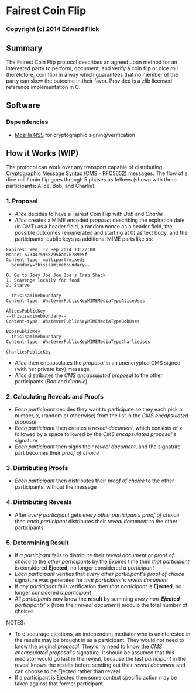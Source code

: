 # Fairest Coin Flip #
### Copyright (c) 2014 Edward Flick

## Summary ##

The Fairest Coin Flip protocol describes an agreed upon method for an interested party to perform, document, and verify a coin flip or dice roll (heretofore, coin flip) in a way which guarantees that no member of the party can skew the outcome in their favor. Provided is a zlib licensed reference implementation in C.

## Software ##

### Dependencies ###

 * [Mozilla NSS](https://developer.mozilla.org/en-US/docs/Mozilla/Projects/NSS) for cryptographic signing/verification

## How it Works (WIP) ##

The protocol can work over any transport capable of distributing [Cryptographic Message Syntax (CMS - RFC5652)](http://tools.ietf.org/html/rfc5652) messages. The flow of a dice roll / coin flip goes through 5 phases as follows (shown with three participants: Alice, Bob, and Charlie):

### 1. Proposal 
 * _Alice_ decides to have a Fairest Coin Flip with _Bob_ and _Charlie_
 * _Alice_ creates a MIME encoded *proposal* describing the expiration date (in GMT) as a header field, a random nonce as a header field, the possible outcomes (enumerated and starting at 0) as text body, and the participants' public keys as additional MIME parts like so:
```
Expires: Wed, 17 Sep 2014 13:22:00
Nonce: 6734475958795bad76789e5f
Content-type: multipart/mixed;
  boundary=thisisamimeboundary--

0. Go to Joey Joe Joe Joe's Crab Shack
1. Scavenge locally for food
2. Starve

--thisisamimeboundary--
Content-type: WhateverPublicKeyMIMEMediaTypeAliceUses

AlicesPublicKey
--thisisamimeboundary--
Content-type: WhateverPublicKeyMIMEMediaTypeBobUses

BobsPublicKey
--thisisamimeboundary--
Content-type: WhateverPublicKeyMIMEMediaTypeCharlieUses

CharliesPublicKey
```
 * _Alice_ then encapsulates the *proposal* in an unencrypted CMS signed (with her private key) message
 * _Alice_ distributes the *CMS encapsulated proposal* to the other participants (_Bob_ and _Charlie_)

### 2. Calculating Reveals and Proofs
 * _Each participant_ decides they want to participate so they each pick a number, x, (random or otherwise) from the list in the *CMS encapsulated proposal*
 * _Each participant_ then creates a *reveal document*, which consists of x followed by a space followed by the *CMS encapsulated proposal*'s signature
 * _Each participant_ then signs their *reveal document*, and the signature part becomes their *proof of choice*

### 3. Distributing Proofs
 * _Each participant_ then distributes their *proof of choice* to the other participants, without the message

### 4. Distributing Reveals
 * After _every participant_ gets _every other participants_ *proof of choice* then _each participant_ distributes their *reveal document* to the other participants

### 5. Determining Result
 * If _a participant_ fails to distribute their *reveal document* or *proof of choice* to the _other participants_ by the Expires time then _that participant_ is considered **Ejected**, no longer considered _a participant_
 * _Each participant_ verifies that _every other participant_'s *proof of choice* signature was generated for _that participant_'s *reveal document*
 * If _any participant_ fails verification then _that participant_ is **Ejected**, no longer considered _a participant_
 * _All participants_ now know the **result** by summing _every non-**Ejected** participants'_ x (from their *reveal document*) modulo the total number of choices

NOTES:
 * To discourage ejections, an independant mediator who is uninterested in the results may be brought in as a participant. They would not need to know the original *proposal*. They only need to know the *CMS encapsulated proposal*'s signature. It should be assumed that this mediator would go last in the reveal, because the last _participant_ in the reveal knows the results before sending out their *reveal document* and can choose to be Ejected rather than reveal.
 * If a participant is Ejected then some context specific action may be taken against that former participant.


